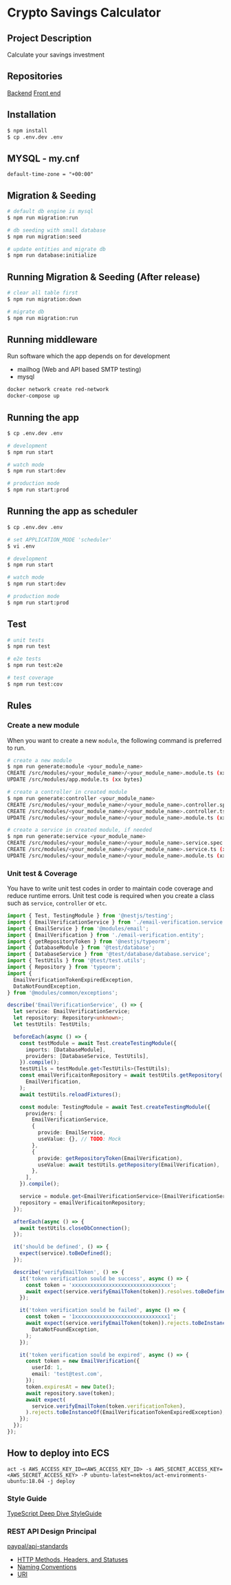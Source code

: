 # Crypto Savings Calculator

## Project Description

Calculate your savings investment

## Repositories

[Backend](https://github.com/mthuong)
[Front end](https://github.com/mthuong)

## Installation

```bash
$ npm install
$ cp .env.dev .env
```

## MYSQL - my.cnf

`default-time-zone = "+00:00"`

## Migration & Seeding

```bash
# default db engine is mysql
$ npm run migration:run

# db seeding with small database
$ npm run migration:seed

# update entities and migrate db
$ npm run database:initialize
```

## Running Migration & Seeding (After release)

```bash
# clear all table first
$ npm run migration:down

# migrate db
$ npm run migration:run
```

## Running middleware

Run software which the app depends on for development

- mailhog (Web and API based SMTP testing)
- mysql

```bash
docker network create red-network
docker-compose up
```

## Running the app

```bash
$ cp .env.dev .env

# development
$ npm run start

# watch mode
$ npm run start:dev

# production mode
$ npm run start:prod
```

## Running the app as scheduler

```bash
$ cp .env.dev .env

# set APPLICATION_MODE 'scheduler'
$ vi .env

# development
$ npm run start

# watch mode
$ npm run start:dev

# production mode
$ npm run start:prod
```

## Test

```bash
# unit tests
$ npm run test

# e2e tests
$ npm run test:e2e

# test coverage
$ npm run test:cov
```

## Rules

### Create a new module

When you want to create a new `module`, the following command is preferred to run.

```bash
# create a new module
$ npm run generate:module <your_module_name>
CREATE /src/modules/<your_module_name>/<your_module_name>.module.ts (xx bytes)
UPDATE /src/modules/app.module.ts (xx bytes)

# create a controller in created module
$ npm run generate:controller <your_module_name>
CREATE /src/modules/<your_module_name>/<your_module_name>.controller.spec.ts (xx bytes)
CREATE /src/modules/<your_module_name>/<your_module_name>.controller.ts (xx bytes)
UPDATE /src/modules/<your_module_name>/<your_module_name>.module.ts (xx bytes)

# create a service in created module, if needed
$ npm run generate:service <your_module_name>
CREATE /src/modules/<your_module_name>/<your_module_name>.service.spec.ts (xx bytes)
CREATE /src/modules/<your_module_name>/<your_module_name>.service.ts (xx bytes)
UPDATE /src/modules/<your_module_name>/<your_module_name>.module.ts (xx bytes)
```

### Unit test & Coverage

You have to write unit test codes in order to maintain code coverage and reduce runtime errors. Unit test code is required when you create a class such as `service`, `controller` or `etc`.

```typescript
import { Test, TestingModule } from '@nestjs/testing';
import { EmailVerificationService } from './email-verification.service';
import { EmailService } from '@modules/email';
import { EmailVerification } from './email-verification.entity';
import { getRepositoryToken } from '@nestjs/typeorm';
import { DatabaseModule } from '@test/database';
import { DatabaseService } from '@test/database/database.service';
import { TestUtils } from '@test/test.utils';
import { Repository } from 'typeorm';
import {
  EmailVerificationTokenExpiredException,
  DataNotFoundException,
} from '@modules/common/exceptions';

describe('EmailVerificationService', () => {
  let service: EmailVerificationService;
  let repository: Repository<unknown>;
  let testUtils: TestUtils;

  beforeEach(async () => {
    const testModule = await Test.createTestingModule({
      imports: [DatabaseModule],
      providers: [DatabaseService, TestUtils],
    }).compile();
    testUtils = testModule.get<TestUtils>(TestUtils);
    const emailVerificaitonRepository = await testUtils.getRepository(
      EmailVerification,
    );
    await testUtils.reloadFixtures();

    const module: TestingModule = await Test.createTestingModule({
      providers: [
        EmailVerificationService,
        {
          provide: EmailService,
          useValue: {}, // TODO: Mock
        },
        {
          provide: getRepositoryToken(EmailVerification),
          useValue: await testUtils.getRepository(EmailVerification),
        },
      ],
    }).compile();

    service = module.get<EmailVerificationService>(EmailVerificationService);
    repository = emailVerificaitonRepository;
  });

  afterEach(async () => {
    await testUtils.closeDbConnection();
  });

  it('should be defined', () => {
    expect(service).toBeDefined();
  });

  describe('verifyEmailToken', () => {
    it('token verification sould be success', async () => {
      const token = 'xxxxxxxxxxxxxxxxxxxxxxxxxxxxxxxx';
      await expect(service.verifyEmailToken(token)).resolves.toBeDefined();
    });

    it('token verification sould be failed', async () => {
      const token = '1xxxxxxxxxxxxxxxxxxxxxxxxxxxxxx1';
      await expect(service.verifyEmailToken(token)).rejects.toBeInstanceOf(
        DataNotFoundException,
      );
    });

    it('token verification sould be expired', async () => {
      const token = new EmailVerification({
        userId: 1,
        email: 'test@test.com',
      });
      token.expiresAt = new Date();
      await repository.save(token);
      await expect(
        service.verifyEmailToken(token.verificationToken),
      ).rejects.toBeInstanceOf(EmailVerificationTokenExpiredException);
    });
  });
});
```

## How to deploy into ECS

```
act -s AWS_ACCESS_KEY_ID=<AWS_ACCESS_KEY_ID> -s AWS_SECRET_ACCESS_KEY=<AWS_SECRET_ACCESS_KEY> -P ubuntu-latest=nektos/act-environments-ubuntu:18.04 -j deploy
```

### Style Guide

[TypeScript Deep Dive StyleGuide](https://basarat.gitbook.io/typescript/styleguide)

### REST API Design Principal

[paypal/api-standards](https://github.com/paypal/api-standards/blob/master/api-style-guide.md)

- [HTTP Methods, Headers, and Statuses](https://github.com/paypal/api-standards/blob/master/api-style-guide.md#http-methods-headers-and-statuses)
- [Naming Conventions](https://github.com/paypal/api-standards/blob/master/api-style-guide.md#naming-conventions)
- [URI](https://github.com/paypal/api-standards/blob/master/api-style-guide.md#uri)
